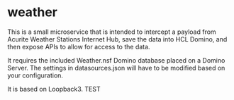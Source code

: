 # weather
This is a small microservice that is intended to intercept a payload from Acurite Weather Stations Internet Hub, save the data into HCL Domino, and then expose APIs to allow for access to the data.

It requires the included Weather.nsf Domino database placed on a Domino Server. The settings in datasources.json will have to be modified based on your configuration.

It is based on Loopback3. TEST
